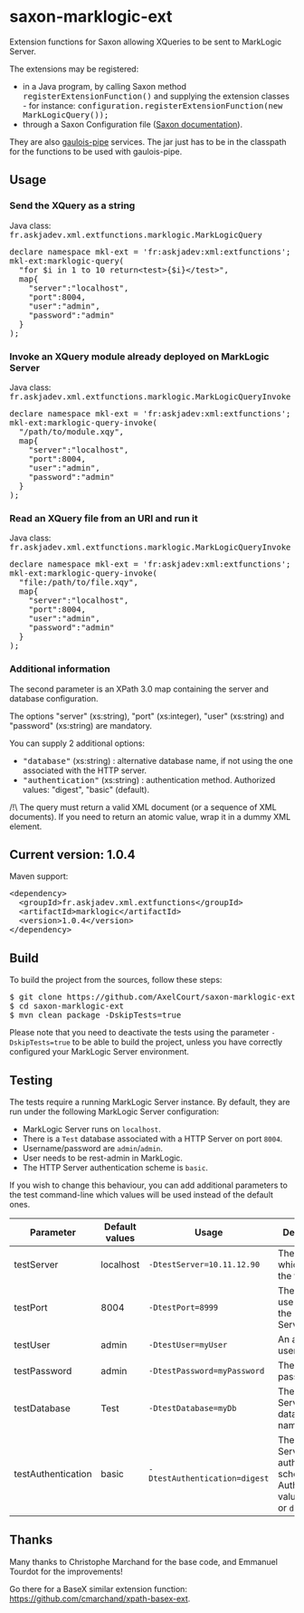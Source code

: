 # saxon-marklogic-ext


Extension functions for Saxon allowing XQueries to be sent to MarkLogic Server.


The extensions may be registered:
* in a Java program, by calling Saxon method <tt>registerExtensionFunction()</tt> and supplying the extension classes - for instance: <tt>configuration.registerExtensionFunction(new MarkLogicQuery());</tt>
* through a Saxon Configuration file (<a href=http://www.saxonica.com/documentation9.7/index.html#!configuration/configuration-file>Saxon documentation</a>).


They are also <a href=https://github.com/cmarchand/gaulois-pipe>gaulois-pipe</a> services. The jar just has to be in the classpath for the functions to be used with gaulois-pipe.


## Usage


### Send the XQuery as a string

Java class: <tt>fr.askjadev.xml.extfunctions.marklogic.MarkLogicQuery</tt>

<pre>declare namespace mkl-ext = 'fr:askjadev:xml:extfunctions';
mkl-ext:marklogic-query(
  "for $i in 1 to 10 return&lt;test&gt;{$i}&lt;/test&gt;",
  map{
    "server":"localhost",
    "port":8004,
    "user":"admin",
    "password":"admin"
  }
);</pre>


### Invoke an XQuery module already deployed on MarkLogic Server

Java class: <tt>fr.askjadev.xml.extfunctions.marklogic.MarkLogicQueryInvoke</tt>

<pre>declare namespace mkl-ext = 'fr:askjadev:xml:extfunctions';
mkl-ext:marklogic-query-invoke(
  "/path/to/module.xqy",
  map{
    "server":"localhost",
    "port":8004,
    "user":"admin",
    "password":"admin"
  }
);</pre>


### Read an XQuery file from an URI and run it

Java class: <tt>fr.askjadev.xml.extfunctions.marklogic.MarkLogicQueryInvoke</tt>

<pre>declare namespace mkl-ext = 'fr:askjadev:xml:extfunctions';
mkl-ext:marklogic-query-invoke(
  "file:/path/to/file.xqy",
  map{
    "server":"localhost",
    "port":8004,
    "user":"admin",
    "password":"admin"
  }
);</pre>


### Additional information

The second parameter is an XPath 3.0 map containing the server and database configuration.

The options "server" (xs:string), "port" (xs:integer), "user" (xs:string) and "password" (xs:string) are mandatory.

You can supply 2 additional options:

- <tt>"database"</tt> (xs:string) : alternative database name, if not using the one associated with the HTTP server.
- <tt>"authentication"</tt> (xs:string) : authentication method. Authorized values: "digest", "basic" (default).

/!\ The query must return a valid XML document (or a sequence of XML documents). If you need to return an atomic value, wrap it in a dummy XML element.


## Current version: 1.0.4

Maven support:

<pre>
&lt;dependency&gt;
  &lt;groupId&gt;fr.askjadev.xml.extfunctions&lt;/groupId&gt;
  &lt;artifactId&gt;marklogic&lt;/artifactId&gt;
  &lt;version&gt;1.0.4&lt;/version&gt;
&lt;/dependency&gt;
</pre>


## Build

To build the project from the sources, follow these steps:

<pre>
$ git clone https://github.com/AxelCourt/saxon-marklogic-ext.git
$ cd saxon-marklogic-ext
$ mvn clean package -DskipTests=true
</pre>

Please note that you need to deactivate the tests using the parameter `-DskipTests=true` to be able to build the project, unless you have correctly configured your MarkLogic Server environment.


## Testing

The tests require a running MarkLogic Server instance. By default, they are run under the following MarkLogic Server configuration:

* MarkLogic Server runs on `localhost`.
* There is a `Test` database associated with a HTTP Server on port `8004`.
* Username/password are `admin`/`admin`.
* User needs to be rest-admin in MarkLogic.
* The HTTP Server authentication scheme is `basic`.

If you wish to change this behaviour, you can add additional parameters to the test command-line which values will be used instead of the default ones.

|Parameter|Default values|Usage|Description|
|----|----|----|----|
|testServer|localhost|`-DtestServer=10.11.12.90`|The server on which to run the tests.|
|testPort|8004|`-DtestPort=8999`|The port to use to talk to the HTTP Server.|
|testUser|admin|`-DtestUser=myUser`|An authorised user.|
|testPassword|admin|`-DtestPassword=myPassword`|The user password.|
|testDatabase|Test|`-DtestDatabase=myDb`|The HTTP Server default database name.|
|testAuthentication|basic|`-DtestAuthentication=digest`|The HTTP Server authentication scheme.<br>Authorized values: `basic` or `digest`.|


## Thanks

Many thanks to Christophe Marchand for the base code, and Emmanuel Tourdot for the improvements!

Go there for a BaseX similar extension function: <a href="https://github.com/cmarchand/xpath-basex-ext">https://github.com/cmarchand/xpath-basex-ext</a>.
